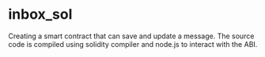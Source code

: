 # inbox_sol
Creating a smart contract that can save and update a message. The source code is compiled using solidity compiler and node.js to interact with the ABI.
